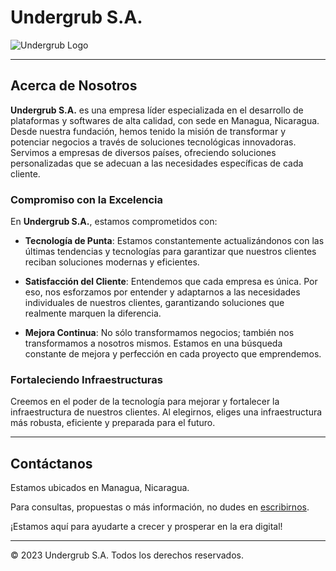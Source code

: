 # Undergrub S.A.

![Undergrub Logo](URL_AL_LOGO)  <!-- Puedes reemplazar 'URL_AL_LOGO' con la dirección URL de tu logotipo si tienes uno. -->

---

## Acerca de Nosotros

**Undergrub S.A.** es una empresa líder especializada en el desarrollo de plataformas y softwares de alta calidad, con sede en Managua, Nicaragua. Desde nuestra fundación, hemos tenido la misión de transformar y potenciar negocios a través de soluciones tecnológicas innovadoras. Servimos a empresas de diversos países, ofreciendo soluciones personalizadas que se adecuan a las necesidades específicas de cada cliente.

### Compromiso con la Excelencia

En **Undergrub S.A.**, estamos comprometidos con:

- **Tecnología de Punta**: Estamos constantemente actualizándonos con las últimas tendencias y tecnologías para garantizar que nuestros clientes reciban soluciones modernas y eficientes.
  
- **Satisfacción del Cliente**: Entendemos que cada empresa es única. Por eso, nos esforzamos por entender y adaptarnos a las necesidades individuales de nuestros clientes, garantizando soluciones que realmente marquen la diferencia.
  
- **Mejora Continua**: No sólo transformamos negocios; también nos transformamos a nosotros mismos. Estamos en una búsqueda constante de mejora y perfección en cada proyecto que emprendemos.

### Fortaleciendo Infraestructuras

Creemos en el poder de la tecnología para mejorar y fortalecer la infraestructura de nuestros clientes. Al elegirnos, eliges una infraestructura más robusta, eficiente y preparada para el futuro.

---

## Contáctanos

Estamos ubicados en Managua, Nicaragua.

Para consultas, propuestas o más información, no dudes en [escribirnos](mailto:tuEmail@ejemplo.com).  <!-- Reemplaza 'tuEmail@ejemplo.com' con el correo electrónico de contacto de tu empresa. -->

¡Estamos aquí para ayudarte a crecer y prosperar en la era digital!

---

© 2023 Undergrub S.A. Todos los derechos reservados.

